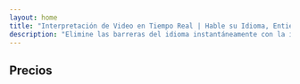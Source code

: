 ```yaml
---
layout: home
title: "Interpretación de Video en Tiempo Real | Hable su Idioma, Entienda Todo"
description: "Elimine las barreras del idioma instantáneamente con la interpretación de video en tiempo real de i14n. Participe en reuniones en su idioma nativo mientras todos entienden perfectamente. ¿Por qué aprender un nuevo idioma cuando la tecnología puede cerrar la brecha?"
---
```


<!-- text="Concéntrese en el crecimiento — deje que iMind se encargue de los idiomas." -->
<!-- text="Las aulas tardan años; iMind ofrece comprensión en tiempo real hoy, en todos los idiomas." -->
<!-- text="Entienda instantáneamente — sin aprender idiomas extranjeros" -->

<HeroSection
title="Reuniones de Video con **Interpretación** en Vivo"
text="Para empresas donde las **barreras del idioma** significan pérdida de negocios, retrasos y errores costosos.">
<AuthButton text="Probar Demo en Vivo →" buttonClass="brand"/>
<NavButton to="#pricing" buttonClass="alt" buttonLabel="Precios" />
</HeroSection>

<span id="1"></span>

<FeatureBlock :card="{
  title: 'Hable Instantáneamente en Más de 100 Idiomas',
  details: 'iMind permite que cada participante hable en su idioma nativo — de forma natural, en [tiempo real](/guide/how-it-works), y **sin subtítulos** ni retrasos.',
    items: [
      '⚡︎ Hable libremente — sea entendido al instante.',
      '✧ Interpretación impulsada por IA que capta el tono, la intención y la terminología específica de la industria.',
      '✧ Interpretación bidireccional, continua, de voz a voz sin configuración manual.',
    ],
  link: './guide/what-is-imind',
  src: {
    light: '1.png',
    dark: '1.png',
  },
  inversion: false
}" />

<span id="2"></span>

<FeatureBlock :card="{
  title: 'La **Mente Dentro** de Sus Reuniones',
  details: 'iMind convierte cada llamada multilingüe en conocimiento claro y consultable.',
  items: [
    '⚡︎ Busque instantáneamente cualquier contenido en reuniones pasadas y actuales. Haga preguntas naturalmente, obtenga respuestas precisas sin revisar grabaciones.',
    '✧ Nunca pierda elementos de acción de ninguna reunión. Nuestra IA extrae automáticamente tareas, responsables y fechas límite de las conversaciones.',
    '✧ Los resúmenes de reuniones por IA entregan puntos clave instantáneamente en cualquier idioma, manteniendo a todos alineados sin tomar notas manualmente.',
  ],
  link: '/guide/how-it-works#🧩-deep-memory-deep-understanding',
  src: {
    light: '2l.png',
    dark: '2d.png',
  },
  inversion: true
}" />

<span id="3"></span>

<FeatureBlock :card="{
  title: 'Diseñado para Reuniones Serias — No Solo para Charlar',
  details: 'iMind es una plataforma de reuniones de video de nivel profesional, no un complemento o plugin ligero.',
  items: [
    '✧ Resolución 1080p, supresión inteligente de ruido y captación de voz focalizada.',
    '✧ Programación, moderación, demostraciones, grabación e integración completa con calendario — todo incluido, listo para usar.',
    '⚡︎ Transcripciones en vivo, chat entre participantes y un asistente de IA que mantiene las reuniones productivas.'
  ],
  link: '/guide/how-it-works',
  src: {
    light: '3l.png',
    dark: '3d.png',
  },
  inversion: false
}" />

<span id="4"></span>

<FeatureBlock
  :card="{
    title: 'Seguro y Confidencial por Diseño',
    details:
      'iMind está construido para conversaciones donde la confianza importa. Si bien confiamos en infraestructura de terceros de primera clase, [la confidencialidad siempre está en sus manos](/guide/privacy-architecture).',
    items: [
      '⚡︎ Privacidad basada en regiones — elija dónde se procesan sus datos. Dirigimos toda la interpretación, almacenamiento y análisis a través de infraestructura alineada con su zona de cumplimiento (por ejemplo, UE, EE. UU., Asia).',
      '✧ Privado por defecto — iMind **nunca** almacena ni utiliza su contenido para entrenamiento, perfilado o acceso de terceros.',
      '✧ Cumplimiento por arquitectura — Preparado para GDPR, CCPA y UAE PDPL, con soporte completo para derechos de exportación y eliminación.'
    ],
    link: '/guide/privacy-architecture',
    src: {
      light: '4.png',
      dark: '4.png',
    },
    inversion: true
  }"
/>

## Precios

<PricingPlans :plans="[
  {
    title: 'Business Starter',
    details: '**$7** por usuario / mes',
    items: [
      'Hable instantáneamente en más de 100 idiomas [ℹ️](#1)',
      'Diseñado para reuniones serias — No solo para charlar [ℹ️](#3)',
    ],
    linkText: 'Comenzar prueba',
    linkHref: '/guide/use-cases#negotiations',
    bullet: '💬'
  },
  {
    title: 'Business Standard',
    details: '**$14** por usuario / mes',
    items: [
      'Hable instantáneamente en más de 100 idiomas [ℹ️](#1)',
      'Diseñado para reuniones serias — No solo para charlar [ℹ️](#3)',
      'La **Mente Dentro** de sus reuniones [ℹ️](#2)',
    ],
    linkText: 'Comenzar prueba',
    linkHref: '/guide/use-cases#operations',
    bullet: '⚡︎'
  },
  {
    title: 'Business Plus',
    details: '**$22** por usuario / mes',
    items: [
      'Hable instantáneamente en más de 100 idiomas [ℹ️](#1)',
      'Diseñado para reuniones serias — No solo para charlar [ℹ️](#3)',
      'La **Mente Dentro** de sus reuniones [ℹ️](#2)',
      'Arquitectura de privacidad segmentada por región [ℹ️](#4)'
    ],
    linkText: 'Comenzar prueba',
    linkHref: '/guide/use-cases#operations',
    bullet: '💰'
  }
]" />